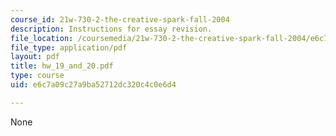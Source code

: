 ```yaml
---
course_id: 21w-730-2-the-creative-spark-fall-2004
description: Instructions for essay revision.
file_location: /coursemedia/21w-730-2-the-creative-spark-fall-2004/e6c7a09c27a9ba52712dc320c4c0e6d4_hw_19_and_20.pdf
file_type: application/pdf
layout: pdf
title: hw_19_and_20.pdf
type: course
uid: e6c7a09c27a9ba52712dc320c4c0e6d4

---
```

None